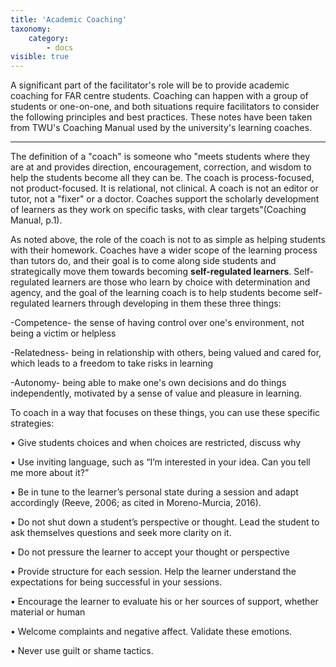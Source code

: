 ```yaml
---
title: 'Academic Coaching'
taxonomy:
    category:
        - docs
visible: true
---
```


A significant part of the facilitator's role will be to provide academic coaching for FAR centre students. Coaching can happen with a group of students or one-on-one, and both situations require facilitators to consider the following principles and best practices. These notes have been taken from TWU's Coaching Manual used by the university's learning coaches.

---

The definition of a "coach" is someone who "meets students where they are at and provides direction, encouragement, correction, and wisdom to help the students become all they can be. The coach is process-focused, not product-focused. It is relational, not clinical. A coach is not an editor or tutor, not a "fixer" or a doctor. Coaches support the scholarly development of learners as they work on specific tasks, with clear targets"(Coaching Manual, p.1).

As noted above, the role of the coach is not to as simple as helping students with their homework. Coaches have a wider scope of the learning process than tutors do, and their goal is to come along side students and strategically move them towards becoming  **self-regulated learners**. Self-regulated learners are those who learn by choice with determination and agency, and the goal of the learning coach is to help students become self-regulated learners through developing in them these three things:

-Competence- the sense of having control over one's environment, not being a victim or helpless

-Relatedness- being in relationship with others, being valued and cared for, which leads to a freedom to take risks in learning

-Autonomy- being able to make one's own decisions and do things independently, motivated by a sense of value and pleasure in learning.

To coach in a way that focuses on these things, you can use these specific strategies:

•	Give students choices and when choices are restricted, discuss why

•	Use inviting language, such as “I’m interested in your idea. Can you tell me more about it?”

•	Be in tune to the learner’s personal state during a session and adapt accordingly (Reeve, 2006; as cited in Moreno-Murcia, 2016).

•	Do not shut down a student’s perspective or thought. Lead the student to ask themselves questions and seek more clarity on it.

•	Do not pressure the learner to accept your thought or perspective

•	Provide structure for each session. Help the learner understand the expectations for being successful in your sessions.

•	Encourage the learner to evaluate his or her sources of support, whether material or human

•	Welcome complaints and negative affect. Validate these emotions.

•	Never use guilt or shame tactics.
